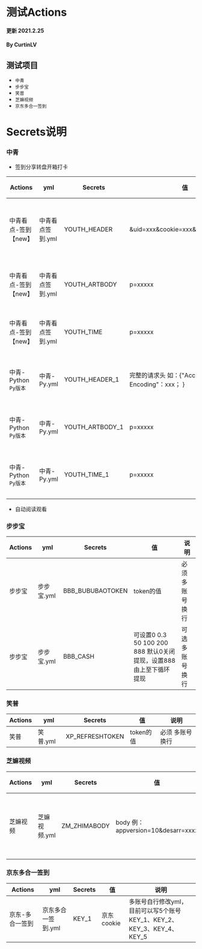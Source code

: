 # 测试Actions
#### 更新 2021.2.25
#### By CurtinLV

## 测试项目
* `中青`
* `步步宝`
* `笑普`
* `芝嫲视频`
* `京东多合一签到`


# Secrets说明
### 中青
  * 签到分享转盘开箱打卡
      
 Actions  | yml   | Secrets  |  值  |  说明
 ---- | ----- | ------ | ----- | -----
 中青看点-签到【new】  | 中青看点签到.yml | YOUTH_HEADER | &uid=xxx&cookie=xxx&cookie_id=xxxx | `必须` 多账号换行 
 中青看点-签到【new】  | 中青看点签到.yml | YOUTH_ARTBODY | p=xxxxx | 多账号换行 
 中青看点-签到【new】  | 中青看点签到.yml | YOUTH_TIME | p=xxxxx | 多账号换行 
 中青-Python `Py版本` | 中青-Py.yml | YOUTH_HEADER_1 | 完整的请求头 如：{"Accept-Encoding"：xxx； } | 多账号换行
 中青-Python `Py版本` | 中青-Py.yml | YOUTH_ARTBODY_1 | p=xxxxx | 多账号换行 
 中青-Python `Py版本` | 中青-Py.yml | YOUTH_TIME_1 | p=xxxxx | 多账号换行 
  
 * 自动阅读观看


### 步步宝
Actions  | yml   | Secrets  |  值  |  说明
 ---- | ----- | ------ | ----- | -----
步步宝 | 步步宝.yml | BBB_BUBUBAOTOKEN | token的值 | 必须 多账号换行
步步宝 | 步步宝.yml | BBB_CASH | 可设置0 0.3 50 100 200 888  默认0关闭提现，设置888由上至下循环提现 | 可选 多账号换行


### 笑普
Actions  | yml   | Secrets  |  值  |  说明
 ---- | ----- | ------ | ----- | -----
笑普 | 笑普.yml | XP_REFRESHTOKEN | token的值 | 必须 多账号换行



### 芝嫲视频
Actions  | yml   | Secrets  |  值  |  说明
 ---- | ----- | ------ | ----- | -----
芝嫲视频 | 芝嫲视频.yml | ZM_ZHIMABODY | body 例：appversion=10&desarr=xxxx | 必须 多账号换行


### 京东多合一签到
Actions  | yml   | Secrets  |  值  |  说明
 ---- | ----- | ------ | ----- | -----
京东-多合一签到 | 京东多合一签到.yml | KEY_1 | 京东cookie | 多账号自行修改yml，目前可以写5个账号KEY_1、KEY_2、KEY_3、KEY_4、KEY_5
